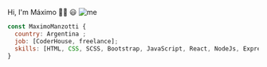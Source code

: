 Hi, I'm Máximo 👋🏻 😃 
![me](https://user-images.githubusercontent.com/64936675/155836649-58c8062a-0398-4545-9f23-245be5b3cf17.jpeg)
```js
const MaximoManzotti { 
  country: Argentina ; 
  job: [CoderHouse, freelance];
  skills: [HTML, CSS, SCSS, Bootstrap, JavaScript, React, NodeJs, Express, SQL, Sequelize, MongoDB, Redis];
}
```



